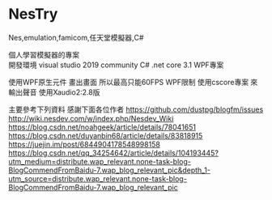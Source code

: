 # NesTry
Nes,emulation,famicom,任天堂模擬器,C#

個人學習模擬器的專案  
開發環境 visual studio 2019 community
C# .net core 3.1 WPF專案

使用WPF原生元件 畫出畫面 所以最高只能60FPS WPF限制
使用cscore專案 來輸出聲音 使用Xaudio2:2.8版

主要參考下列資料 感謝下面各位作者
https://github.com/dustpg/blogfm/issues
http://wiki.nesdev.com/w/index.php/Nesdev_Wiki
https://blog.csdn.net/noahgeek/article/details/78041651
https://blog.csdn.net/duyanbin68/article/details/83818915
https://juejin.im/post/6844904178548998158
https://blog.csdn.net/qq_34254642/article/details/104193445?utm_medium=distribute.wap_relevant.none-task-blog-BlogCommendFromBaidu-7.wap_blog_relevant_pic&depth_1-utm_source=distribute.wap_relevant.none-task-blog-BlogCommendFromBaidu-7.wap_blog_relevant_pic
